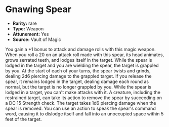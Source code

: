 
# Gnawing Spear

* **Rarity:** rare
* **Type:** Weapon
* **Attunement:** Yes
* **Source:** Vault of Magic


You gain a +1 bonus to attack and damage rolls with this magic weapon. When you roll a 20 on an attack roll made with this spear, its head animates, grows serrated teeth, and lodges itself in the target. While the spear is lodged in the target and you are wielding the spear, the target is grappled by you. At the start of each of your turns, the spear twists and grinds, dealing 2d6 piercing damage to the grappled target. If you release the spear, it remains lodged in the target, dealing damage each round as normal, but the target is no longer grappled by you. While the spear is lodged in a target, you can't make attacks with it. A creature, including the restrained target, can take its action to remove the spear by succeeding on a DC 15 Strength check. The target takes 1d6 piercing damage when the spear is removed. You can use an action to speak the spear's command word, causing it to dislodge itself and fall into an unoccupied space within 5 feet of the target.
